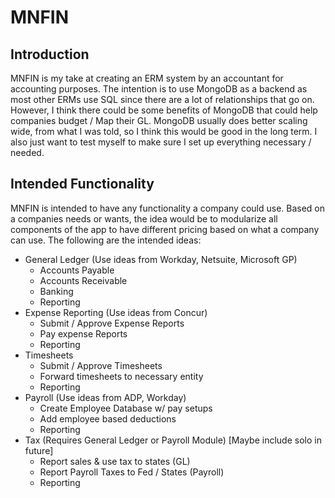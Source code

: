 # MNFIN

## Introduction

  MNFIN is my take at creating an ERM system by an accountant for accounting purposes. The intention is to use MongoDB as a backend as most other ERMs use SQL since there are a lot of relationships that go on. However, I think there could be some benefits of MongoDB that could help companies budget / Map their GL. MongoDB usually does better scaling wide, from what I was told, so I think this would be good in the long term. I also just want to test myself to make sure I set up everything necessary / needed. 
  
## Intended Functionality

  MNFIN is intended to have any functionality a company could use. Based on a companies needs or wants, the idea would be to modularize all components of the app to have different pricing based on what a company can use. The following are the intended ideas:
  
  - General Ledger (Use ideas from Workday, Netsuite, Microsoft GP)
    - Accounts Payable
    - Accounts Receivable
    - Banking
    - Reporting
  - Expense Reporting (Use ideas from Concur)
    - Submit / Approve Expense Reports
    - Pay expense Reports
    - Reporting
 - Timesheets
    - Submit / Approve Timesheets
    - Forward timesheets to necessary entity
    - Reporting
 - Payroll (Use ideas from ADP, Workday)
    - Create Employee Database w/ pay setups
    - Add employee based deductions
    - Reporting
 - Tax (Requires General Ledger or Payroll Module) [Maybe include solo in future]
    - Report sales & use tax to states (GL)
    - Report Payroll Taxes to Fed / States (Payroll)
    - Reporting
 
